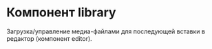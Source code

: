 # Компонент library

Загрузка/управление медиа-файлами для последующей вставки в редактор (компонент editor).